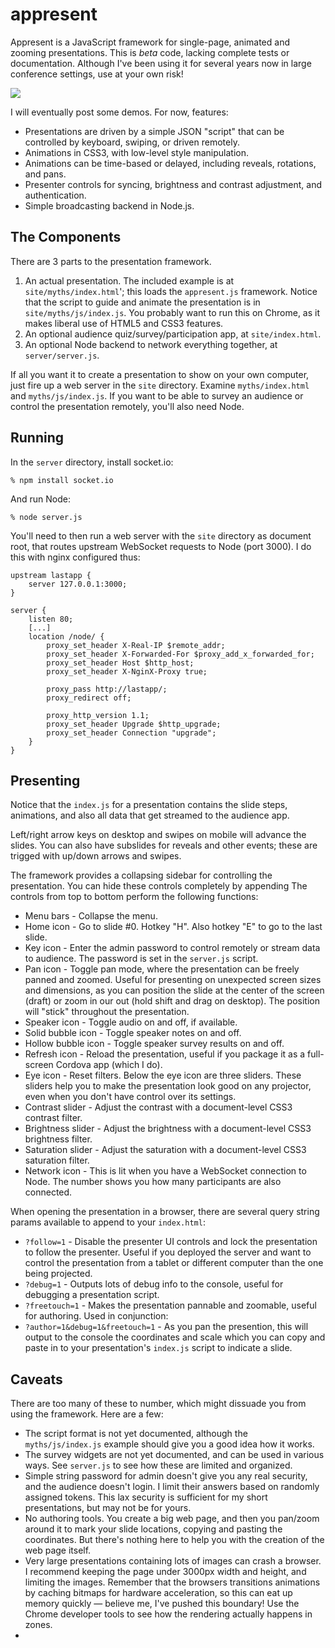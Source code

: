 # appresent

Appresent is a JavaScript framework for single-page, animated and zooming presentations. This is *beta* code, lacking complete tests or documentation.
Although I've been using it for several years now in large conference settings, use at your own risk!

<img src="https://raw.githubusercontent.com/dannybrian/appresent/master/preview.png"/>

I will eventually post some demos. For now, features:

* Presentations are driven by a simple JSON "script" that can be controlled by keyboard, swiping, or driven remotely.
* Animations in CSS3, with low-level style manipulation.
* Animations can be time-based or delayed, including reveals, rotations, and pans.
* Presenter controls for syncing, brightness and contrast adjustment, and authentication.
* Simple broadcasting backend in Node.js.

## The Components

There are 3 parts to the presentation framework.

1. An actual presentation. The included example is at `site/myths/index.html`'; this loads the `appresent.js` framework. Notice that the script to guide and animate the presentation is in `site/myths/js/index.js`. You probably want to run this on Chrome, as it makes liberal use of HTML5 and CSS3 features.
2. An optional audience quiz/survey/participation app, at `site/index.html`.
3. An optional Node backend to network everything together, at `server/server.js`.

If all you want it to create a presentation to show on your own computer, just fire up a web server in the `site` directory. Examine `myths/index.html` and `myths/js/index.js`. If you want to be able to survey an audience or control the presentation remotely, you'll also need Node.

## Running

In the `server` directory, install socket.io:

    % npm install socket.io

And run Node:

    % node server.js

You'll need to then run a web server with the `site` directory as document root, that routes upstream WebSocket requests to Node (port 3000). I do this with 
nginx configured thus:

    upstream lastapp {
        server 127.0.0.1:3000;
    }

    server {
        listen 80;
        [...]
        location /node/ {
            proxy_set_header X-Real-IP $remote_addr;
            proxy_set_header X-Forwarded-For $proxy_add_x_forwarded_for;
            proxy_set_header Host $http_host;
            proxy_set_header X-NginX-Proxy true;

            proxy_pass http://lastapp/;
            proxy_redirect off;

            proxy_http_version 1.1;
            proxy_set_header Upgrade $http_upgrade;
            proxy_set_header Connection "upgrade";
        }
    }

## Presenting

Notice that the `index.js` for a presentation contains the slide steps, animations, and also all data that get streamed to the audience app. 

Left/right arrow keys on desktop and swipes on mobile will advance the slides. You can also have subslides for reveals and other events; these are trigged with up/down arrows and swipes.

The framework provides a collapsing sidebar for controlling the presentation. You can hide these controls completely by appending The controls from top to bottom perform the following functions:

* Menu bars - Collapse the menu.
* Home icon - Go to slide #0. Hotkey "H". Also hotkey "E" to go to the last slide.
* Key icon - Enter the admin password to control remotely or stream data to audience. The password is set in the `server.js` script.
* Pan icon - Toggle pan mode, where the presentation can be freely panned and zoomed. Useful for presenting on unexpected screen sizes and dimensions, as you can position the slide at the center of the screen (draft) or zoom in our out (hold shift and drag on desktop). The position will "stick" throughout the presentation.
* Speaker icon - Toggle audio on and off, if available.
* Solid bubble icon - Toggle speaker notes on and off.
* Hollow bubble icon - Toggle speaker survey results on and off.
* Refresh icon - Reload the presentation, useful if you package it as a full-screen Cordova app (which I do).
* Eye icon - Reset filters. Below the eye icon are three sliders. These sliders help you to make the presentation look good on any projector, even when you don't have control over its settings.
* Contrast slider - Adjust the contrast with a document-level CSS3 contrast filter.
* Brightness slider - Adjust the brightness with a document-level CSS3 brightness filter.
* Saturation slider - Adjust the saturation with a document-level CSS3 saturation filter.
* Network icon - This is lit when you have a WebSocket connection to Node. The number shows you how many participants are also connected.
 
When opening the presentation in a browser, there are several query string params available to append to your `index.html`:

* `?follow=1` - Disable the presenter UI controls and lock the presentation to follow the presenter. Useful if you deployed the server and want to control the presentation from a tablet or different computer than the one being projected. 
* `?debug=1`  - Outputs lots of debug info to the console, useful for debugging a presentation script.
* `?freetouch=1` - Makes the presentation pannable and zoomable, useful for authoring. Used in conjunction:
* `?author=1&debug=1&freetouch=1` - As you pan the presention, this will output to the console the coordinates and scale which you can copy and paste in to your presentation's `index.js` script to indicate a slide.

## Caveats

There are too many of these to number, which might dissuade you from using the framework. Here are a few:

* The script format is not yet documented, although the `myths/js/index.js` example should give you a good idea how it works.
* The survey widgets are not yet documented, and can be used in various ways. See `server.js` to see how these are limited and organized.
* Simple string password for admin doesn't give you any real security, and the audience doesn't login. I limit their answers based on randomly assigned tokens. This lax security is sufficient for my short presentations, but may not be for yours.
* No authoring tools. You create a big web page, and then you pan/zoom around it to mark your slide locations, copying and pasting the coordinates. But there's nothing here to help you with the creation of the web page itself.
* Very large presentations containing lots of images can crash a browser. I recommend keeping the page under 3000px width and height, and limiting the images. Remember that the browsers transitions animations by caching bitmaps for hardware acceleration, so this can eat up memory quickly — believe me, I've pushed this boundary! Use the Chrome developer tools to see how the rendering actually happens in zones.
* 
